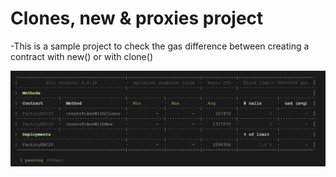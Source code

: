 # Clones, new & proxies project

-This is a sample project to check the gas difference between creating a contract with new() or with clone()

![Clone vs New](./cloneVSnew.png)